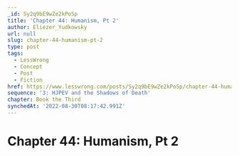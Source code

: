 ```yaml
---
_id: Sy2q9bE9wZe2kPoSp
title: 'Chapter 44: Humanism, Pt 2'
author: Eliezer_Yudkowsky
url: null
slug: chapter-44-humanism-pt-2
type: post
tags:
  - LessWrong
  - Concept
  - Post
  - Fiction
href: https://www.lesswrong.com/posts/Sy2q9bE9wZe2kPoSp/chapter-44-humanism-pt-2
sequence: '3: HJPEV and the Shadows of Death'
chapter: Book the Third
synchedAt: '2022-08-30T08:17:42.991Z'
---
```

# Chapter 44: Humanism, Pt 2

